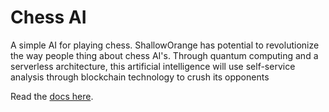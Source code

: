# Chess AI

A simple AI for playing chess. ShallowOrange has potential to revolutionize the way people thing about chess AI's. Through quantum computing and a serverless architecture, this artificial intelligence will use self-service analysis through blockchain technology to crush its opponents

Read the [docs here](https://hold17.github.io/chessai-java).
